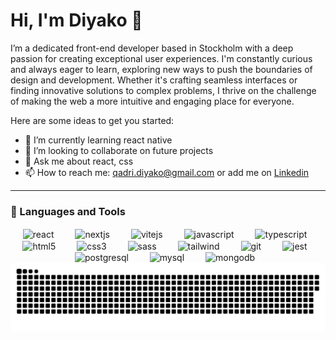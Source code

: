 # Hi, I'm Diyako 👋 

<p>I’m a dedicated front-end developer based in Stockholm with a deep passion for creating exceptional user experiences. I'm constantly curious and always eager to learn, exploring new ways to push the boundaries of design and development. Whether it's crafting seamless interfaces or finding innovative solutions to complex problems, I thrive on the challenge of making the web a more intuitive and engaging place for everyone.</p>



Here are some ideas to get you started:
<!-- - 🔭 I’m currently working on ...
-📫 How to reach me: ...-->
- 🌱 I’m currently learning react native
- 👯 I’m looking to collaborate on future projects 
- 💬 Ask me about react, css
- 📫 How to reach me: qadri.diyako@gmail.com or add me on [Linkedin](https://www.linkedin.com/in/diyako-qadri-649ab71a0/)
---

### 🧰 Languages and Tools

<div align="center">
  <a href="https://react.dev/" style="text-decoration: none;" target="_blank" rel="noreferrer">
    <img align="center" alt="react" width="35px" style="padding-right: 10px; margin: 0 10px;" src="https://cdn.jsdelivr.net/gh/devicons/devicon@latest/icons/react/react-original.svg" />
  </a>
  <a href="https://nextjs.org/" style="text-decoration: none;" target="_blank" rel="noreferrer">
    <img align="center" alt="nextjs" width="35px" style="padding-right: 10px; margin: 0 10px;" src="https://cdn.jsdelivr.net/gh/devicons/devicon@latest/icons/nextjs/nextjs-original.svg" />
  </a>
  <a href="https://vitejs.dev/" style="text-decoration: none;" target="_blank" rel="noreferrer">
    <img align="center" alt="vitejs" width="35px" style="padding-right: 10px; margin: 0 10px;" src="https://cdn.jsdelivr.net/gh/devicons/devicon@latest/icons/vitejs/vitejs-original.svg" />
  </a>
  <a href="https://developer.mozilla.org/en-US/docs/Web/JavaScript" style="text-decoration: none;" target="_blank" rel="noreferrer">
    <img align="center" alt="javascript" width="35px" style="padding-right: 10px; margin: 0 10px;" src="https://cdn.jsdelivr.net/gh/devicons/devicon@latest/icons/javascript/javascript-original.svg" />
  </a>
  <a href="https://www.typescriptlang.org/" style="text-decoration: none;" target="_blank" rel="noreferrer">
    <img align="center" alt="typescript" width="35px" style="padding-right: 10px; margin: 0 10px;" src="https://cdn.jsdelivr.net/gh/devicons/devicon@latest/icons/typescript/typescript-original.svg" />
  </a>
  <a href="https://www.w3.org/html/" style="text-decoration: none;" target="_blank" rel="noreferrer">
    <img align="center" alt="html5" width="35px" style="padding-right: 10px; margin: 0 10px;" src="https://cdn.jsdelivr.net/gh/devicons/devicon@latest/icons/html5/html5-plain.svg" />
  </a>
  <a href="https://www.w3schools.com/css/" style="text-decoration: none;" target="_blank" rel="noreferrer">
    <img align="center" alt="css3" width="35px" style="padding-right: 10px; margin: 0 10px;" src="https://cdn.jsdelivr.net/gh/devicons/devicon@latest/icons/css3/css3-plain.svg" />
  </a>
  <a href="https://sass-lang.com/" style="text-decoration: none;" target="_blank" rel="noreferrer">
    <img align="center" alt="sass" width="35px" style="padding-right: 10px; margin: 0 10px;" src="https://cdn.jsdelivr.net/gh/devicons/devicon@latest/icons/sass/sass-original.svg" />
  </a>
  <a href="https://tailwindcss.com/" style="text-decoration: none;" target="_blank" rel="noreferrer">
    <img align="center" alt="tailwind" width="35px" style="padding-right: 10px; margin: 0 10px;" src="https://cdn.jsdelivr.net/gh/devicons/devicon@latest/icons/tailwindcss/tailwindcss-original.svg" />
  </a>
  <a href="https://git-scm.com/" style="text-decoration: none;" target="_blank" rel="noreferrer">
    <img align="center" alt="git" width="35px" style="padding-right: 10px; margin: 0 10px;" src="https://cdn.jsdelivr.net/gh/devicons/devicon@latest/icons/git/git-plain.svg" />
  </a>
  <a href="https://jestjs.io/" style="text-decoration: none;" target="_blank" rel="noreferrer">
    <img align="center" alt="jest" width="35px" style="padding-right: 10px; margin: 0 10px;" src="https://cdn.jsdelivr.net/gh/devicons/devicon@latest/icons/jest/jest-plain.svg" />
  </a>
  <a href="https://www.postgresql.org/" style="text-decoration: none;" target="_blank" rel="noreferrer">
    <img align="center" alt="postgresql" width="35px" style="padding-right: 10px; margin: 0 10px;" src="https://cdn.jsdelivr.net/gh/devicons/devicon@latest/icons/postgresql/postgresql-original-wordmark.svg" />
  </a>
  <a href="https://www.mysql.com/" style="text-decoration: none;" target="_blank" rel="noreferrer">
    <img align="center" alt="mysql" width="35px" style="padding-right: 10px; margin: 0 10px;" src="https://cdn.jsdelivr.net/gh/devicons/devicon@latest/icons/mysql/mysql-original.svg" />
  </a>
  <a href="https://www.mongodb.com/" style="text-decoration: none;" target="_blank" rel="noreferrer">
    <img align="center" alt="mongodb" width="35px" style="padding-right: 10px; margin: 0 10px;" src="https://cdn.jsdelivr.net/gh/devicons/devicon@latest/icons/mongodb/mongodb-original.svg" />
  </a>
</div>


<div style="text-align: center;">
  <picture>
    <source media="(prefers-color-scheme: dark)" srcset="https://raw.githubusercontent.com/Shirin-Faile/Shirin-Faile/output/github-contribution-grid-snake-dark.svg">
    <source media="(prefers-color-scheme: light)" srcset="https://raw.githubusercontent.com/Shirin-Faile/Shirin-Faile/output/github-contribution-grid-snake.svg">
    <img alt="github contribution grid snake animation" src="https://raw.githubusercontent.com/Shirin-Faile/Shirin-Faile/output/github-contribution-grid-snake.svg">
  </picture>
</div>



